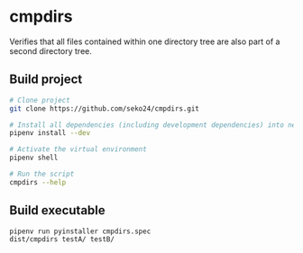 # cmpdirs
Verifies that all files contained within one directory tree are also part of a second directory tree.

## Build project

```bash
# Clone project
git clone https://github.com/seko24/cmpdirs.git

# Install all dependencies (including development dependencies) into new virtual environment:
pipenv install --dev

# Activate the virtual environment
pipenv shell

# Run the script
cmpdirs --help
```

## Build executable

```bash
pipenv run pyinstaller cmpdirs.spec
dist/cmpdirs testA/ testB/
```
